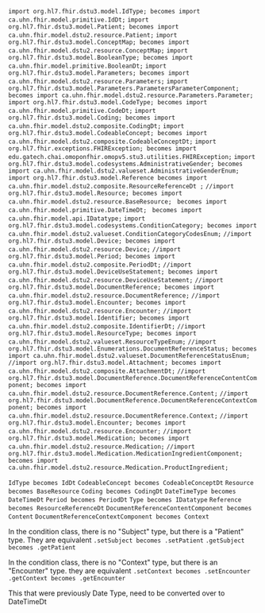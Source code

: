 `import org.hl7.fhir.dstu3.model.IdType; becomes import ca.uhn.fhir.model.primitive.IdDt;`
`import org.hl7.fhir.dstu3.model.Patient; becomes import ca.uhn.fhir.model.dstu2.resource.Patient;`
`import org.hl7.fhir.dstu3.model.ConceptMap; becomes import ca.uhn.fhir.model.dstu2.resource.ConceptMap;`
`import org.hl7.fhir.dstu3.model.BooleanType; becomes import ca.uhn.fhir.model.primitive.BooleanDt;`
`import org.hl7.fhir.dstu3.model.Parameters; becomes import ca.uhn.fhir.model.dstu2.resource.Parameters;`
`import org.hl7.fhir.dstu3.model.Parameters.ParametersParameterComponent; becomes import ca.uhn.fhir.model.dstu2.resource.Parameters.Parameter;`
`import org.hl7.fhir.dstu3.model.CodeType; becomes import ca.uhn.fhir.model.primitive.CodeDt;`
`import org.hl7.fhir.dstu3.model.Coding; becomes import ca.uhn.fhir.model.dstu2.composite.CodingDt;`
`import org.hl7.fhir.dstu3.model.CodeableConcept; becomes import ca.uhn.fhir.model.dstu2.composite.CodeableConceptDt;`
`import org.hl7.fhir.exceptions.FHIRException; becomes import edu.gatech.chai.omoponfhir.omopv5.stu3.utilities.FHIRException;`
`import org.hl7.fhir.dstu3.model.codesystems.AdministrativeGender; becomes import ca.uhn.fhir.model.dstu2.valueset.AdministrativeGenderEnum;`
`import org.hl7.fhir.dstu3.model.Reference becomes import ca.uhn.fhir.model.dstu2.composite.ResourceReferenceDt
;`
`//import org.hl7.fhir.dstu3.model.Resource; becomes import ca.uhn.fhir.model.dstu2.resource.BaseResource;`
` becomes import ca.uhn.fhir.model.primitive.DateTimeDt;`
` becomes import ca.uhn.fhir.model.api.IDatatype;`
`import org.hl7.fhir.dstu3.model.codesystems.ConditionCategory; becomes import ca.uhn.fhir.model.dstu2.valueset.ConditionCategoryCodesEnum;`
`//import org.hl7.fhir.dstu3.model.Device; becomes import ca.uhn.fhir.model.dstu2.resource.Device;`
`//import org.hl7.fhir.dstu3.model.Period; becomes import ca.uhn.fhir.model.dstu2.composite.PeriodDt;`
`//import org.hl7.fhir.dstu3.model.DeviceUseStatement; becomes import ca.uhn.fhir.model.dstu2.resource.DeviceUseStatement;`
`//import org.hl7.fhir.dstu3.model.DocumentReference; becomes import ca.uhn.fhir.model.dstu2.resource.DocumentReference;`
`//import org.hl7.fhir.dstu3.model.Encounter; becomes import ca.uhn.fhir.model.dstu2.resource.Encounter;`
`//import org.hl7.fhir.dstu3.model.Identifier; becomes import ca.uhn.fhir.model.dstu2.composite.IdentifierDt;`
`//import org.hl7.fhir.dstu3.model.ResourceType; becomes import ca.uhn.fhir.model.dstu2.valueset.ResourceTypeEnum;`
`//import org.hl7.fhir.dstu3.model.Enumerations.DocumentReferenceStatus; becomes import ca.uhn.fhir.model.dstu2.valueset.DocumentReferenceStatusEnum;`
`//import org.hl7.fhir.dstu3.model.Attachment; becomes import ca.uhn.fhir.model.dstu2.composite.AttachmentDt;`
`//import org.hl7.fhir.dstu3.model.DocumentReference.DocumentReferenceContentComponent; becomes import ca.uhn.fhir.model.dstu2.resource.DocumentReference.Content;`
`//import org.hl7.fhir.dstu3.model.DocumentReference.DocumentReferenceContextComponent; becomes import ca.uhn.fhir.model.dstu2.resource.DocumentReference.Context;`
`//import org.hl7.fhir.dstu3.model.Encounter; becomes import ca.uhn.fhir.model.dstu2.resource.Encounter;`
`//import org.hl7.fhir.dstu3.model.Medication; becomes import ca.uhn.fhir.model.dstu2.resource.Medication;`
`//import org.hl7.fhir.dstu3.model.Medication.MedicationIngredientComponent; becomes import ca.uhn.fhir.model.dstu2.resource.Medication.ProductIngredient;`


`IdType becomes IdDt`
`CodeableConcept becomes CodeableConceptDt`
`Resource becomes BaseResource`
`Coding becomes CodingDt`
`DateTimeType becomes DateTimeDt`
`Period becomes PeriodDt`
`Type becomes IDatatype`
`Reference becomes ResourceReferenceDt`
`DocumentReferenceContentComponent becomes Content`
`DocumentReferenceContextComponent becomes Context`

In the condition class, there is no "Subject" type, but there is a "Patient" type. They are equivalent
	`.setSubject becomes .setPatient`
	`.getSubject becomes .getPatient`

In the condition class, there is no "Context" type, but there is an "Encounter" type. they are equivalent
	`.setContext becomes .setEncounter`
	`.getContext becomes .getEncounter`

This that were previously Date Type, need to be converted over to DateTimeDt